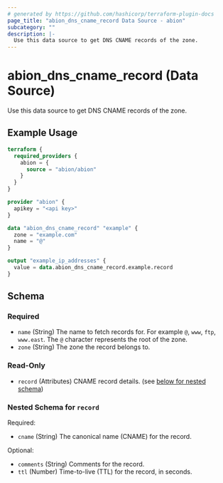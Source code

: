 ```yaml
---
# generated by https://github.com/hashicorp/terraform-plugin-docs
page_title: "abion_dns_cname_record Data Source - abion"
subcategory: ""
description: |-
  Use this data source to get DNS CNAME records of the zone.
---
```


# abion_dns_cname_record (Data Source)

Use this data source to get DNS CNAME records of the zone.

## Example Usage

```terraform
terraform {
  required_providers {
    abion = {
      source = "abion/abion"
    }
  }
}

provider "abion" {
  apikey = "<api key>"
}

data "abion_dns_cname_record" "example" {
  zone = "example.com"
  name = "@"
}

output "example_ip_addresses" {
  value = data.abion_dns_cname_record.example.record
}
```

<!-- schema generated by tfplugindocs -->
## Schema

### Required

- `name` (String) The name to fetch records for. For example `@`, `www`, `ftp`, `www.east`. The `@` character represents the root of the zone.
- `zone` (String) The zone the record belongs to.

### Read-Only

- `record` (Attributes) CNAME record details. (see [below for nested schema](#nestedatt--record))

<a id="nestedatt--record"></a>
### Nested Schema for `record`

Required:

- `cname` (String) The canonical name (CNAME) for the record.

Optional:

- `comments` (String) Comments for the record.
- `ttl` (Number) Time-to-live (TTL) for the record, in seconds.

